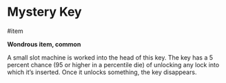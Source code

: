 # Mystery Key

\#item 

**Wondrous item, common**

A small slot machine is worked into the head of this key. The key has a 5 percent chance (95 or higher in a percentile die) of unlocking any lock into which it’s inserted. Once it unlocks something, the key disappears.

